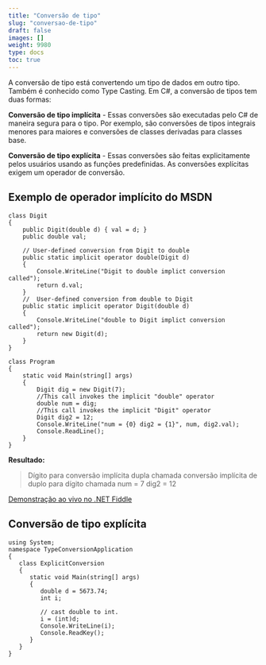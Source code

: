 ```yaml
---
title: "Conversão de tipo"
slug: "conversao-de-tipo"
draft: false
images: []
weight: 9980
type: docs
toc: true
---
```


A conversão de tipo está convertendo um tipo de dados em outro tipo. Também é conhecido como Type Casting. Em C#, a conversão de tipos tem duas formas:

**Conversão de tipo implícita** - Essas conversões são executadas pelo C# de maneira segura para o tipo. Por exemplo, são conversões de tipos integrais menores para maiores e conversões de classes derivadas para classes base.

**Conversão de tipo explícita** - Essas conversões são feitas explicitamente pelos usuários usando as funções predefinidas. As conversões explícitas exigem um operador de conversão.

## Exemplo de operador implícito do MSDN
    class Digit
    {
        public Digit(double d) { val = d; }
        public double val;

        // User-defined conversion from Digit to double
        public static implicit operator double(Digit d)
        {
            Console.WriteLine("Digit to double implict conversion called");
            return d.val;
        }
        //  User-defined conversion from double to Digit
        public static implicit operator Digit(double d)
        {
            Console.WriteLine("double to Digit implict conversion called");
            return new Digit(d);
        }
    }

    class Program
    {
        static void Main(string[] args)
        {
            Digit dig = new Digit(7);
            //This call invokes the implicit "double" operator
            double num = dig;
            //This call invokes the implicit "Digit" operator
            Digit dig2 = 12;
            Console.WriteLine("num = {0} dig2 = {1}", num, dig2.val);
            Console.ReadLine();
        }
    }

**Resultado:**

>Dígito para conversão implícita dupla chamada
>conversão implícita de duplo para dígito chamada
>num = 7 dig2 = 12

[Demonstração ao vivo no .NET Fiddle][1]


[1]: https://dotnetfiddle.net/n1AeWS

## Conversão de tipo explícita
    using System;
    namespace TypeConversionApplication 
    {
       class ExplicitConversion 
       {
          static void Main(string[] args) 
          {
             double d = 5673.74; 
             int i;
             
             // cast double to int.
             i = (int)d;
             Console.WriteLine(i);
             Console.ReadKey();
          }
       }
    }

